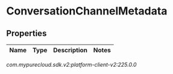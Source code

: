 # ConversationChannelMetadata


## Properties

| Name | Type | Description | Notes |
| ------------ | ------------- | ------------- | ------------- |




_com.mypurecloud.sdk.v2:platform-client-v2:225.0.0_
